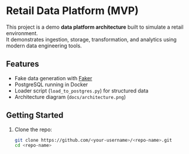 # Retail Data Platform (MVP)

This project is a demo **data platform architecture** built to simulate a retail environment.  
It demonstrates ingestion, storage, transformation, and analytics using modern data engineering tools.

## Features

- Fake data generation with [Faker](https://faker.readthedocs.io/en/master/)
- PostgreSQL running in Docker
- Loader script (`load_to_postgres.py`) for structured data
- Architecture diagram (`docs/architecture.png`)

## Getting Started

1. Clone the repo:
   ```bash
   git clone https://github.com/<your-username>/<repo-name>.git
   cd <repo-name>
   ```
